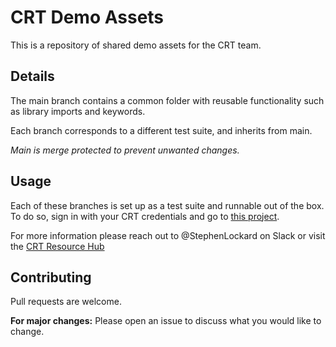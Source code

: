 # CRT Demo Assets

This is a repository of shared demo assets for the CRT team. 


## Details
The main branch contains a common folder with reusable functionality such as library imports and keywords. 

Each branch corresponds to a different test suite, and inherits from main. 

_Main is merge protected to prevent unwanted changes._ 

## Usage
Each of these branches is set up as a test suite and runnable out of the box. 
To do so, sign in with your CRT credentials and go to [this project](https://robotic.copado.com/robots/25489/dashboard).


For more information please reach out to @StephenLockard on Slack or visit the  [CRT Resource Hub](https://docs.google.com/spreadsheets/d/1A1yALrnJx08qhN_QBDE9IvQvlujun6NyLI9v61Hoark/edit#gid=0)

## Contributing

Pull requests are welcome. 

**For major changes:** Please open an issue to discuss what you would like to change.
